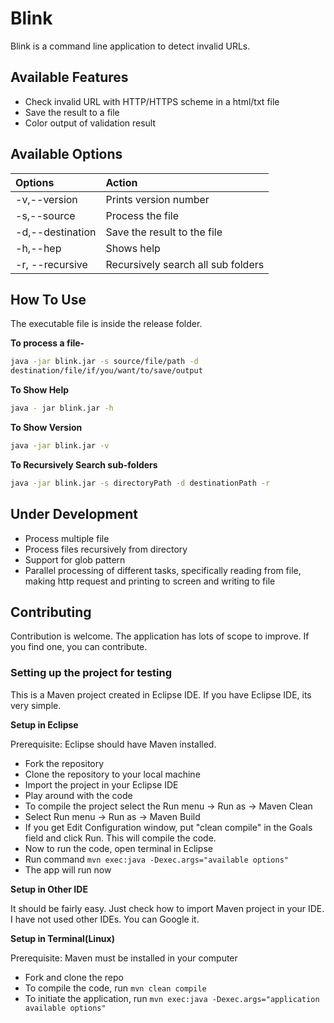 # Blink

Blink is a command line application to detect invalid URLs.

## Available Features

- Check invalid URL with HTTP/HTTPS scheme in a html/txt file
- Save the result to a file
- Color output of validation result

## Available Options

| Options                     | Action                      |
|:----------------------------|:----------------------------|
| -v,--version                | Prints version number       |
| -s,--source<file path>      | Process the file            |
| -d,--destination<file path> | Save the result to the file |
| -h,--hep                    |  Shows help                 |
| -r, --recursive             | Recursively search all sub folders |

## How To Use

The executable file is inside the release folder.

**To process a file-**

```bash
java -jar blink.jar -s source/file/path -d
destination/file/if/you/want/to/save/output
```

**To Show Help**

```bash
java - jar blink.jar -h
```

**To Show Version**

```bash
java -jar blink.jar -v
```

**To Recursively Search sub-folders**

```bash
java -jar blink.jar -s directoryPath -d destinationPath -r
```

## Under Development

- Process multiple file
- Process files recursively from directory
- Support for glob pattern
- Parallel processing of different tasks, specifically reading from file, making
http request and printing to screen and writing to file

## Contributing

Contribution is welcome. The application has lots of scope to improve. If you
find one, you can contribute.

### Setting up the project for testing

This is a Maven project created in Eclipse IDE. If you have Eclipse IDE, its
very simple.

**Setup in Eclipse**

Prerequisite: Eclipse should have Maven installed.

- Fork the repository
- Clone the repository to your local machine
- Import the project in your Eclipse IDE
- Play around with the code
- To compile the project select the Run menu -> Run as -> Maven Clean
- Select Run menu -> Run as -> Maven Build
- If you get Edit Configuration window, put "clean compile" in the Goals field
and click Run. This will compile the code.
- Now to run the code, open terminal in Eclipse
- Run command `mvn exec:java -Dexec.args="available options"`
- The app will run now

**Setup in Other IDE**

It should be fairly easy. Just check how to import Maven project in your IDE. I
have not used other IDEs. You can Google it.

**Setup in Terminal(Linux)**

Prerequisite: Maven must be installed in your computer

- Fork and clone the repo
- To compile the code, run `mvn clean compile` 
- To initiate the application, run `mvn exec:java -Dexec.args="application available options"`
